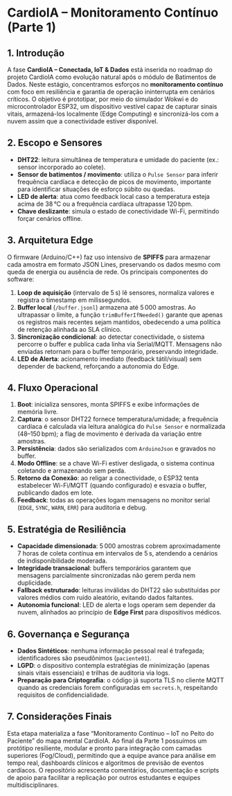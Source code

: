 # CardioIA – Monitoramento Contínuo (Parte 1)

## 1. Introdução
A fase **CardioIA – Conectada, IoT & Dados** está inserida no roadmap do projeto CardioIA como evolução natural após o módulo de Batimentos de Dados. Neste estágio, concentramos esforços no **monitoramento contínuo** com foco em resiliência e garantia de operação ininterrupta em cenários críticos. O objetivo é prototipar, por meio do simulador Wokwi e do microcontrolador ESP32, um dispositivo vestível capaz de capturar sinais vitais, armazená-los localmente (Edge Computing) e sincronizá-los com a nuvem assim que a conectividade estiver disponível.

## 2. Escopo e Sensores
- **DHT22**: leitura simultânea de temperatura e umidade do paciente (ex.: sensor incorporado ao colete).
- **Sensor de batimentos / movimento**: utiliza o `Pulse Sensor` para inferir frequência cardíaca e detecção de picos de movimento, importante para identificar situações de esforço súbito ou quedas.
- **LED de alerta**: atua como feedback local caso a temperatura esteja acima de 38 °C ou a frequência cardíaca ultrapasse 120 bpm.
- **Chave deslizante**: simula o estado de conectividade Wi-Fi, permitindo forçar cenários offline.

## 3. Arquitetura Edge
O firmware (Arduino/C++) faz uso intensivo de **SPIFFS** para armazenar cada amostra em formato JSON Lines, preservando os dados mesmo com queda de energia ou ausência de rede. Os principais componentes do software:
1. **Loop de aquisição** (intervalo de 5 s) lê sensores, normaliza valores e registra o timestamp em milissegundos.
2. **Buffer local** (`/buffer.jsonl`) armazena até 5 000 amostras. Ao ultrapassar o limite, a função `trimBufferIfNeeded()` garante que apenas os registros mais recentes sejam mantidos, obedecendo a uma política de retenção alinhada ao SLA clínico.
3. **Sincronização condicional**: ao detectar conectividade, o sistema percorre o buffer e publica cada linha via Serial/MQTT. Mensagens não enviadas retornam para o buffer temporário, preservando integridade.
4. **LED de Alerta**: acionamento imediato (feedback tátil/visual) sem depender de backend, reforçando a autonomia do Edge.

## 4. Fluxo Operacional
1. **Boot**: inicializa sensores, monta SPIFFS e exibe informações de memória livre.
2. **Captura**: o sensor DHT22 fornece temperatura/umidade; a frequência cardíaca é calculada via leitura analógica do `Pulse Sensor` e normalizada (48–150 bpm); a flag de movimento é derivada da variação entre amostras.
3. **Persistência**: dados são serializados com `ArduinoJson` e gravados no buffer.
4. **Modo Offline**: se a chave Wi-Fi estiver desligada, o sistema continua coletando e armazenando sem perda.
5. **Retorno da Conexão**: ao religar a conectividade, o ESP32 tenta estabelecer Wi-Fi/MQTT (quando configurado) e esvazia o buffer, publicando dados em lote.
6. **Feedback**: todas as operações logam mensagens no monitor serial (`EDGE`, `SYNC`, `WARN`, `ERR`) para auditoria e debug.

## 5. Estratégia de Resiliência
- **Capacidade dimensionada**: 5 000 amostras cobrem aproximadamente 7 horas de coleta contínua em intervalos de 5 s, atendendo a cenários de indisponibilidade moderada.
- **Integridade transacional**: buffers temporários garantem que mensagens parcialmente sincronizadas não gerem perda nem duplicidade.
- **Fallback estruturado**: leituras inválidas do DHT22 são substituídas por valores médios com ruído aleatório, evitando dados faltantes.
- **Autonomia funcional**: LED de alerta e logs operam sem depender da nuvem, alinhados ao princípio de **Edge First** para dispositivos médicos.

## 6. Governança e Segurança
- **Dados Sintéticos**: nenhuma informação pessoal real é trafegada; identificadores são pseudônimos (`paciente01`).
- **LGPD**: o dispositivo contempla estratégias de minimização (apenas sinais vitais essenciais) e trilhas de auditoria via logs.
- **Preparação para Criptografia**: o código já suporta TLS no cliente MQTT quando as credenciais forem configuradas em `secrets.h`, respeitando requisitos de confidencialidade.

## 7. Considerações Finais
Esta etapa materializa a fase “Monitoramento Contínuo – IoT no Peito do Paciente” do mapa mental CardioIA. Ao final da Parte 1 possuímos um protótipo resiliente, modular e pronto para integração com camadas superiores (Fog/Cloud), permitindo que a equipe avance para análise em tempo real, dashboards clínicos e algoritmos de previsão de eventos cardíacos. O repositório acrescenta comentários, documentação e scripts de apoio para facilitar a replicação por outros estudantes e equipes multidisciplinares.
